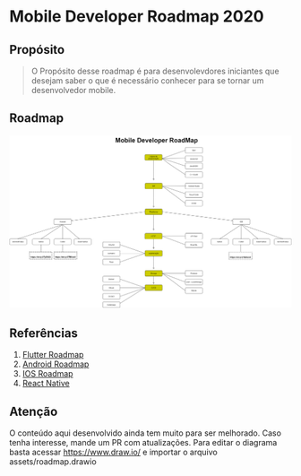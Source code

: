 # Mobile Developer Roadmap 2020

## Propósito

 > O Propósito desse roadmap é para desenvolevdores iniciantes que desejam saber o que é necessário conhecer para se tornar um desenvolvedor mobile.

## Roadmap

![Mobile Developer Roadmap](./assets/roadmap.png)

## Referências

1. [Flutter Roadmap](https://github.com/Tarikul711/flutter-development-roadmap)
2. [Android Roadmap](https://github.com/olexale/flutter_roadmap)
3. [IOS Roadmap](https://github.com/BohdanOrlov/iOS-Developer-Roadmap)
4. [React Native](https://github.com/adam-golab/react-developer-roadmap)

## Atenção

O conteúdo aqui desenvolvido ainda tem muito para ser melhorado. Caso tenha interesse, mande um PR com atualizações.
Para editar o diagrama basta acessar https://www.draw.io/ e importar o arquivo assets/roadmap.drawio
